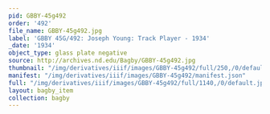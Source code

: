 ```yaml
---
pid: GBBY-45g492
order: '492'
file_name: GBBY-45g492.jpg
label: 'GBBY 45G/492: Joseph Young: Track Player - 1934'
_date: '1934'
object_type: glass plate negative
source: http://archives.nd.edu/Bagby/GBBY-45g492.jpg
thumbnail: "/img/derivatives/iiif/images/GBBY-45g492/full/250,/0/default.jpg"
manifest: "/img/derivatives/iiif/images/GBBY-45g492/manifest.json"
full: "/img/derivatives/iiif/images/GBBY-45g492/full/1140,/0/default.jpg"
layout: bagby_item
collection: bagby
---
```

